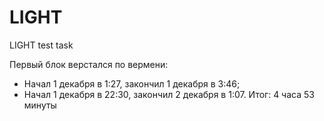 # LIGHT
LIGHT test task

Первый блок верстался по вермени:
  - Начал 1 декабря в 1:27, закончил 1 декабря в 3:46;
  - Начал 1 декабря в 22:30, закончил 2 декабря в 1:07.
Итог: 4 часа 53 минуты

